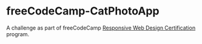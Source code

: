 # freeCodeCamp-CatPhotoApp
A challenge as part of freeCodeCamp <a href="https://www.freecodecamp.org/learn/2022/responsive-web-design/">Responsive Web Design Certification</a> program.
